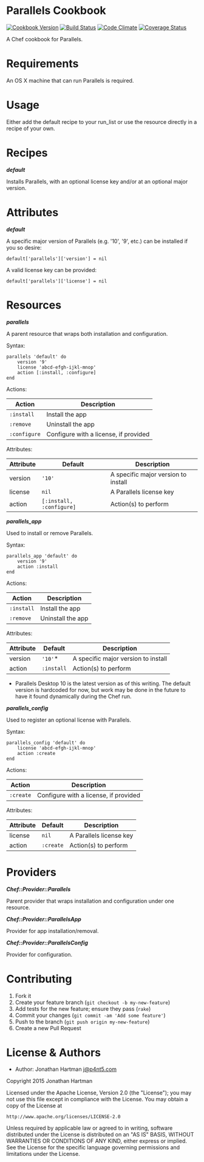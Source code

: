 Parallels Cookbook
==================
[![Cookbook Version](https://img.shields.io/cookbook/v/parallels.svg)][cookbook]
[![Build Status](https://img.shields.io/travis/RoboticCheese/parallels-chef.svg)][travis]
[![Code Climate](https://img.shields.io/codeclimate/github/RoboticCheese/parallels-chef.svg)][codeclimate]
[![Coverage Status](https://img.shields.io/coveralls/RoboticCheese/parallels-chef.svg)][coveralls]

[cookbook]: https://supermarket.chef.io/cookbooks/parallels
[travis]: https://travis-ci.org/RoboticCheese/parallels-chef
[codeclimate]: https://codeclimate.com/github/RoboticCheese/parallels-chef
[coveralls]: https://coveralls.io/r/RoboticCheese/parallels-chef

A Chef cookbook for Parallels.

Requirements
============

An OS X machine that can run Parallels is required.

Usage
=====

Either add the default recipe to your run_list or use the resource directly in
a recipe of your own.

Recipes
=======

***default***

Installs Parallels, with an optional license key and/or at an optional major
version.

Attributes
==========

***default***

A specific major version of Parallels (e.g. '10', '9', etc.) can be installed
if you so desire:

    default['parallels']['version'] = nil

A valid license key can be provided:

    default['parallels']['license'] = nil

Resources
=========

***parallels***

A parent resource that wraps both installation and configuration.

Syntax:

    parallels 'default' do
        version '9'
        license 'abcd-efgh-ijkl-mnop'
        action [:install, :configure]
    end

Actions:

| Action       | Description                           |
|--------------|---------------------------------------|
| `:install`   | Install the app                       |
| `:remove`    | Uninstall the app                     |
| `:configure` | Configure with a license, if provided |

Attributes:

| Attribute | Default                  | Description                         |
|-----------|--------------------------|-------------------------------------|
| version   | `'10'`                   | A specific major version to install |
| license   | `nil`                    | A Parallels license key             |
| action    | `[:install, :configure]` | Action(s) to perform                |

***parallels_app***

Used to install or remove Parallels.

Syntax:

    parallels_app 'default' do
        version '9'
        action :install
    end

Actions:

| Action     | Description       |
|------------|-------------------|
| `:install` | Install the app   |
| `:remove`  | Uninstall the app |

Attributes:

| Attribute | Default    | Description                         |
|-----------|------------|-------------------------------------|
| version   | `'10'`\*   | A specific major version to install |
| action    | `:install` | Action(s) to perform                |

* Parallels Desktop 10 is the latest version as of this writing. The default
  version is hardcoded for now, but work may be done in the future to have it
  found dynamically during the Chef run.

***parallels_config***

Used to register an optional license with Parallels.

Syntax:

    parallels_config 'default' do
        license 'abcd-efgh-ijkl-mnop'
        action :create
    end

Actions:

| Action    | Description                           |
|-----------|---------------------------------------|
| `:create` | Configure with a license, if provided |

Attributes:

| Attribute | Default   | Description             |
|-----------|-----------|-------------------------|
| license   | `nil`     | A Parallels license key |
| action    | `:create` | Action(s) to perform    |

Providers
=========

***Chef::Provider::Parallels***

Parent provider that wraps installation and configuration under one resource.

***Chef::Provider::ParallelsApp***

Provider for app installation/removal.

***Chef::Provider::ParallelsConfig***

Provider for configuration.

Contributing
============

1. Fork it
2. Create your feature branch (`git checkout -b my-new-feature`)
3. Add tests for the new feature; ensure they pass (`rake`)
4. Commit your changes (`git commit -am 'Add some feature'`)
5. Push to the branch (`git push origin my-new-feature`)
6. Create a new Pull Request

License & Authors
=================
- Author: Jonathan Hartman <j@p4nt5.com>

Copyright 2015 Jonathan Hartman

Licensed under the Apache License, Version 2.0 (the "License");
you may not use this file except in compliance with the License.
You may obtain a copy of the License at

    http://www.apache.org/licenses/LICENSE-2.0

Unless required by applicable law or agreed to in writing, software
distributed under the License is distributed on an "AS IS" BASIS,
WITHOUT WARRANTIES OR CONDITIONS OF ANY KIND, either express or implied.
See the License for the specific language governing permissions and
limitations under the License.
